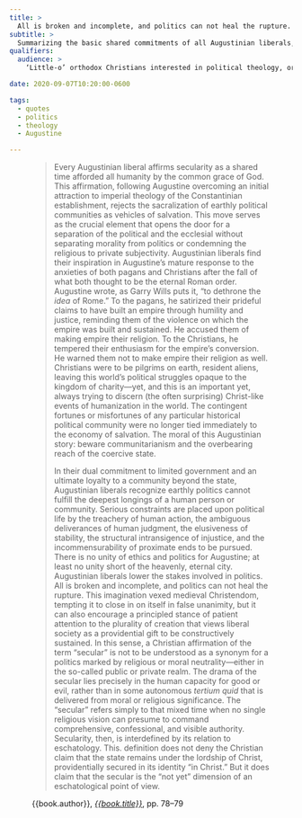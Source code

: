 ```yaml
---
title: >
  All is broken and incomplete, and politics can not heal the rupture.
subtitle: >
  Summarizing the basic shared commitments of all Augustinian liberals, whatever their many other differences
qualifiers:
  audience: >
    ‘Little-o’ orthodox Christians interested in political theology, or others curious about what a healtheir (because more robustly!) Christian political theology might look like.

date: 2020-09-07T10:20:00-0600

tags:
  - quotes
  - politics
  - theology
  - Augustine

---
```


<figure class="quotation">

> Every Augustinian liberal affirms secularity as a shared time afforded all humanity by the common grace of God. This affirmation, following Augustine overcoming an initial attraction to imperial theology of the Constantinian establishment, rejects the sacralization of earthly political communities as vehicles of salvation. This move serves as the crucial element that opens the door for a separation of the political and the ecclesial without separating morality from politics or condemning the religious to private subjectivity. Augustinian liberals find their inspiration in Augustine’s mature response to the anxieties of both pagans and Christians after the fall of what both thought to be the eternal Roman order. Augustine wrote, as Garry Wills puts it, “to dethrone the *idea* of Rome.” To the pagans, he satirized their prideful claims to have built an empire through humility and justice, reminding them of the violence on which the empire was built and sustained. He accused them of making empire their religion. To the Christians, he tempered their enthusiasm for the empire’s conversion. He warned them not to make empire their religion as well. Christians were to be pilgrims on earth, resident aliens, leaving this world’s political struggles opaque to the kingdom of charity—yet, and this is an important yet, always trying to discern (the often surprising) Christ-like events of humanization in the world. The contingent fortunes or misfortunes of any particular historical political community were no longer tied immediately to the economy of salvation. The moral of this Augustinian story: beware communitarianism and the overbearing reach of the coercive state.
> 
> In their dual commitment to limited government and an ultimate loyalty to a community beyond the state, Augustinian liberals recognize earthly politics cannot fulfill the deepest longings of a human person or community. Serious constraints are placed upon political life by the treachery of human action, the ambiguous deliverances of human judgment, the elusiveness of stability, the structural intransigence of injustice, and the incommensurability of proximate ends to be pursued. There is no unity of ethics and politics for Augustine; at least no unity short of the heavenly, eternal city. Augustinian liberals lower the stakes involved in politics. All is broken and incomplete, and politics can not heal the rupture. This imagination vexed medieval Christendom, tempting it to close in on itself in false unanimity, but it can also encourage a principled stance of patient attention to the plurality of creation that views liberal society as a providential gift to be constructively sustained. In this sense, a Christian affirmation of the term “secular” is not to be understood as a synonym for a politics marked by religious or moral neutrality—either in the so-called public or private realm.  The drama of the secular lies precisely in the human capacity for good or evil, rather than in some autonomous _tertium quid_ that is delivered from moral or religious significance. The “secular” refers simply to that mixed time when no single religious vision can presume to command comprehensive, confessional, and visible authority. Secularity, then, is interdefined by its relation to eschatology. This. definition does not deny the Christian claim that the state remains under the lordship of Christ, providentially secured in its identity “in Christ.” But it does claim that the secular is the “not yet” dimension of an eschatological point of view.

<figcaption>{{book.author}}, <a href='{{book.link}}'><cite>{{book.title}}</cite></a>, pp. 78–79</figcaption>

</figure>
